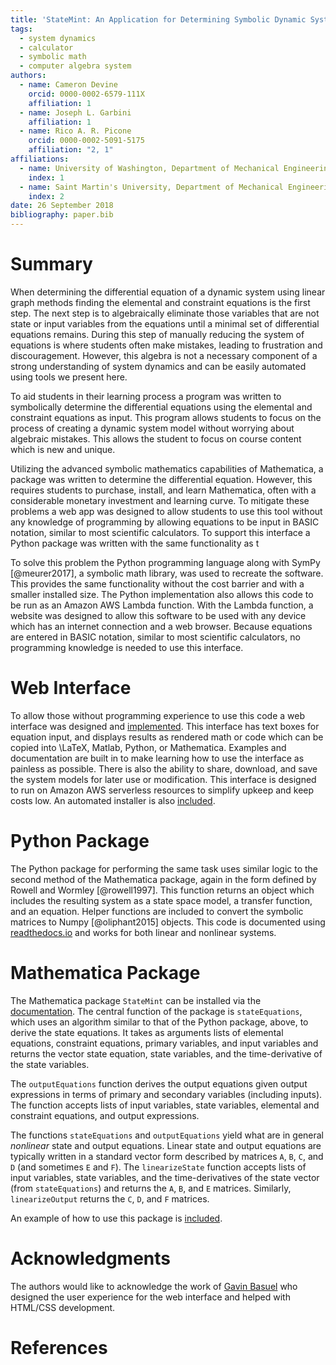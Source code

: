 ```yaml
---
title: 'StateMint: An Application for Determining Symbolic Dynamic System Models using Linear Graph Methods'
tags:
  - system dynamics
  - calculator
  - symbolic math
  - computer algebra system
authors:
  - name: Cameron Devine
    orcid: 0000-0002-6579-111X
    affiliation: 1
  - name: Joseph L. Garbini
    affiliation: 1
  - name: Rico A. R. Picone
    orcid: 0000-0002-5091-5175
    affiliation: "2, 1"
affiliations:
  - name: University of Washington, Department of Mechanical Engineering
    index: 1
  - name: Saint Martin's University, Department of Mechanical Engineering
    index: 2
date: 26 September 2018
bibliography: paper.bib
---
```


# Summary

When determining the differential equation of a dynamic system using linear graph methods finding the elemental and constraint equations is the first step.
The next step is to algebraically eliminate those variables that are not state or input variables from the equations until a minimal set of differential equations remains.
During this step of manually reducing the system of equations is where students often make mistakes, leading to frustration and discouragement.
However, this algebra is not a necessary component of a strong understanding of system dynamics and can be easily automated using tools we present here.


To aid students in their learning process a program was written to symbolically determine the differential equations using the elemental and constraint equations as input.
This program allows students to focus on the process of creating a dynamic system model without worrying about algebraic mistakes.
This allows the student to focus on course content which is new and unique.

Utilizing the advanced symbolic mathematics capabilities of Mathematica, a package was written to determine the differential equation.
However, this requires students to purchase, install, and learn Mathematica, often with a considerable monetary investment and learning curve.
To mitigate these problems a web app was designed to allow students to use this tool without any knowledge of programming by allowing equations to be input in BASIC notation, similar to most scientific calculators.
To support this interface a Python package was written with the same functionality as t

To solve this problem the Python programming language along with SymPy [@meurer2017], a symbolic math library, was used to recreate the software.
This provides the same functionality without the cost barrier and with a smaller installed size.
The Python implementation also allows this code to be run as an Amazon AWS Lambda function.
With the Lambda function, a website was designed to allow this software to be used with any device which has an internet connection and a web browser.
Because equations are entered in BASIC notation, similar to most scientific calculators, no programming knowledge is needed to use this interface.

# Web Interface

To allow those without programming experience to use this code a web interface was designed and [implemented](http://statum.camerondevine.me/).
This interface has text boxes for equation input, and displays results as rendered math or code which can be copied into \LaTeX, Matlab, Python, or Mathematica.
Examples and documentation are built in to make learning how to use the interface as painless as possible.
There is also the ability to share, download, and save the system models for later use or modification.
This interface is designed to run on Amazon AWS serverless resources to simplify upkeep and keep costs low.
An automated installer is also [included](https://github.com/CameronDevine/Statum/tree/master/web).

# Python Package

The Python package for performing the same task uses similar logic to the second method of the Mathematica package, again in the form defined by Rowell and Wormley [@rowell1997].
This function returns an object which includes the resulting system as a state space model, a transfer function, and an equation.
Helper functions are included to convert the symbolic matrices to Numpy [@oliphant2015] objects.
This code is documented using [readthedocs.io](https://statum.readthedocs.io/en/latest/) and works for both linear and nonlinear systems.

# Mathematica Package

The Mathematica package `StateMint` can be installed via the [documentation](https://github.com/CameronDevine/Statum/blob/master/mathematica/README.md). The central function of the package is `stateEquations`, which uses an algorithm similar to that of the Python package, above, to derive the state equations. It takes as arguments lists of elemental equations, constraint equations, primary variables, and input variables and returns the vector state equation, state variables, and the time-derivative of the state variables.

The `outputEquations` function derives the output equations given output expressions in terms of primary and secondary variables (including inputs). The function accepts lists of input variables, state variables, elemental and constraint equations, and output expressions.

The functions `stateEquations` and `outputEquations` yield what are in general *nonlinear* state and output equations. Linear state and output equations are typically written in a standard vector form described by matrices `A`, `B`, `C`, and `D` (and sometimes `E` and `F`). The `linearizeState` function accepts lists of input variables, state variables, and the time-derivatives of the state vector (from `stateEquations`) and returns the `A`, `B`, and `E` matrices. Similarly, `linearizeOutput` returns the `C`, `D`, and `F` matrices.

An example of how to use this package is [included](https://github.com/CameronDevine/Statum/blob/master/mathematica/Example.nb).

# Acknowledgments

The authors would like to acknowledge the work of [Gavin Basuel](https://www.gavinbasuel.com/) who designed the user experience for the web interface and helped with HTML/CSS development.

# References

<!--stackedit_data:
eyJkaXNjdXNzaW9ucyI6eyJTUjhYckl2em11VWpGY1paIjp7In
N0YXJ0Ijo2NjUsImVuZCI6ODIwLCJ0ZXh0IjoiV2hlbiBkZXRl
cm1pbmluZyB0aGUgZGlmZmVyZW50aWFsIGVxdWF0aW9uIG9mIG
EgZHluYW1pYyBzeXN0ZW0gdXNpbmcgbGluZWFyIGdyYeKApiJ9
LCJleVB3U3hGS1pTN3ViaWxuIjp7InN0YXJ0IjoxMTM3LCJlbm
QiOjExMzcsInRleHQiOiJXaGVuIGxlYXJuaW5nIHN5c3RlbSBk
eW5hbWljcywgc3R1ZGVudHMgd29yayBtYW55IHByb2JsZW1zIG
FzIGEgcGFydCBvZiB0aGVpciBj4oCmIn0sImtJdEwxUVZCSEl5
a21UQnQiOnsic3RhcnQiOjEyOTIsImVuZCI6MTQ2MywidGV4dC
I6IlRvIGFpZCBzdHVkZW50cyBpbiB0aGVpciBsZWFybmluZyBw
cm9jZXNzIGEgcHJvZ3JhbSB3YXMgd3JpdHRlbiB0byBzeW1ib2
xpY2FsbHnigKYifSwicngyTHVtZGNLVkVpMmZVSyI6eyJzdGFy
dCI6MjM2OSwiZW5kIjoyMzczLCJ0ZXh0IjoidXNlZCJ9LCJFVV
JPRjRhRjdCQjd0OERKIjp7InN0YXJ0Ijo0Mjc3LCJlbmQiOjQz
NjcsInRleHQiOiJbZG9jdW1lbnRhdGlvbl0oKSJ9LCJ2QWlBMU
tnQUJta1lPY01lIjp7InN0YXJ0IjoyMTA5LCJlbmQiOjIxMjMs
InRleHQiOiJCQVNJQyBub3RhdGlvbiJ9fSwiY29tbWVudHMiOn
siUnlMamsycUxjcjhEczhKZCI6eyJkaXNjdXNzaW9uSWQiOiJT
UjhYckl2em11VWpGY1paIiwic3ViIjoiZ286MTAyOTA1NDM1NT
MwODk2NDc0ODAwIiwidGV4dCI6IkknbSBhIGJpZyBiZWxpZXZl
ciB0aGF0IHlvdXIgZmlyc3Qgc2VudGVuY2Ugc2hvdWxkIHRyeS
B0byBjb252ZXkgdGhlIG1haW4gcG9pbnQgb2YgeW91ciBwYXBl
ci4gVGhpcyBpcyBtb3JlIG9mIGFuIFwiaW50cm9kdWN0aW9uXC
Igc2VjdGlvbiBzZW50ZW5jZSwgYXMgYXJlIHRob3NlIHRoYXQg
Zm9sbG93IGl0LiBQZXJoYXBzIHRoaXMgKmlzKiBlZmZlY3Rpdm
VseSB0aGUgaW50cm9kdWN0aW9uIGFuZCB0aGVyZSdzIGEgc2Vw
YXJhdGUgYWJzdHJhY3QgLi4uIGlmIHNvLCB0aGF0J3MgZmluZS
4iLCJjcmVhdGVkIjoxNTQzNzE5MTAyODMwfSwiemRod2NNWmll
RFdySXBrQyI6eyJkaXNjdXNzaW9uSWQiOiJTUjhYckl2em11VW
pGY1paIiwic3ViIjoiZ286MTAyOTA1NDM1NTMwODk2NDc0ODAw
IiwidGV4dCI6IkknbSBnb2luZyB0byBjb250aW51ZSBjb21tZW
50aW5nIGFzIGlmIHRoaXMgdGV4dCBpcyBwcmVjZWRlZCBieSBh
biBhYnN0cmFjdCBvZiBzb21lIHNvcnQuIiwiY3JlYXRlZCI6MT
U0MzcxOTIwMTgwOH0sInViZHFOaFdTbXRHVWtTV2UiOnsiZGlz
Y3Vzc2lvbklkIjoiZXlQd1N4RktaUzd1YmlsbiIsInN1YiI6Im
dvOjEwMjkwNTQzNTUzMDg5NjQ3NDgwMCIsInRleHQiOiJJIHRo
aW5rIGFkZGluZyBhIHBocmFzZSB0byB0aGUgcHJlY2VkaW5nIH
NlbnRlbmNlIGNvdWxkIGNhcHR1cmUgd2hhdCB5b3UncmUgdHJ5
aW5nIHRvIHNheSwgaGVyZS4gU29tZXRoaW5nIGxpa2UgXCIuLi
4gbWFrZSBtaXN0YWtlcywgd2hpY2ggbGVhZCB0byBmcnVzdHJh
dGlvbiBhbmQgZGlzY291cmFnZW1lbnQgd2hlbiBtYW51YWxseS
ByZWR1Y2luZyB0aGUgc3lzdGVtIG9mIGVxdWF0aW9ucy5cIiIs
ImNyZWF0ZWQiOjE1NDM3MTk2MTA2ODd9LCI0QnJjTmpzRGx4U2
JMbE02Ijp7ImRpc2N1c3Npb25JZCI6ImtJdEwxUVZCSEl5a21U
QnQiLCJzdWIiOiJnbzoxMDI5MDU0MzU1MzA4OTY0NzQ4MDAiLC
J0ZXh0IjoiV2UgY2FuIG5vdyBiZSBtb3JlIHNwZWNpZmljLCBo
ZXJlLiBXZSBoYXZlIGFscmVhZHkgaW50cm9kdWNlZCB0aGUgZX
F1YXRpb25zIGFuZCB0aGUgdGFzayBvZiBhdXRvbWF0aW9uLiIs
ImNyZWF0ZWQiOjE1NDM3MjAwNjM2OTJ9LCI0b3hyUnNoRklpY0
0yRU9PIjp7ImRpc2N1c3Npb25JZCI6InJ4Mkx1bWRjS1ZFaTJm
VUsiLCJzdWIiOiJnbzoxMDI5MDU0MzU1MzA4OTY0NzQ4MDAiLC
J0ZXh0IjoiSXQncyBiZXN0IHRvIGF2b2lkIFwidXNlZFwiIC4u
LiBhbmQgZXZlbiBiZXR0ZXIgdG8gYXZvaWQgdGhlIHBocmFzaW
5nIHRoYXQgbGVhZCB0byBpdC4gRS5nLiB0aGlzIHNlbnRlbmNl
IGNvdWxkIGJlIFwiRm9yIHRoZXNlIHJlYXNvbnMsIGEgdmVyc2
lvbiBvZiB0aGUgc29mdHdhcmUgd3JpdHRlbiBpbiB0aGUgUHl0
aG9uIC4uLi5cIiIsImNyZWF0ZWQiOjE1NDM3MjA2NjU5MDZ9LC
JFdWlEYVhrOW5YZWVtR2pSIjp7ImRpc2N1c3Npb25JZCI6IkVV
Uk9GNGFGN0JCN3Q4REoiLCJzdWIiOiJnbzoxMDI5MDU0MzU1Mz
A4OTY0NzQ4MDAiLCJ0ZXh0IjoiSSdtIGFmcmFpZCB0byBoYXJk
Y29kZSB0aGUgdXJsLCBlc3BlY2lhbGx5IGlmIHdlJ3JlIGNoYW
5naW5nIHRvIFN0YXRlTWludCAuLi4iLCJjcmVhdGVkIjoxNTQz
Nzc2ODIwMjE1fSwiNkJONGM1bXdyVWlGZ2JFQiI6eyJkaXNjdX
NzaW9uSWQiOiJFVVJPRjRhRjdCQjd0OERKIiwic3ViIjoiZ2g6
MTAzOTQ4OTYiLCJ0ZXh0IjoiV2hlbiBJIGNoYW5nZWQgdGhlIG
5hbWUgbGFzdCB0aW1lIEkgZGlkIGEgdGV4dCBzZWFyY2ggaW4g
YWxsIGZpbGVzIGZvciBTdGF0ZU1vZGVsUm5ELiBXaGVuIEkgY2
hhbmdlIHRvIFN0YXRlTWludCBJIGNhbiBzaW1wbHkgc2VhcmNo
IGZvciBhbnkgZmlsZXMgd2hpY2ggaW5jbHVkZSBlaXRoZXIgU3
RhdGVNb2RlbFJuRCBvciBTdGF0dW0gYW5kIGNoYW5nZSB0aG9z
ZS4iLCJjcmVhdGVkIjoxNTQzODgyMDEzODMwfSwiRXVPVXZiRm
lINXFUbktRMCI6eyJkaXNjdXNzaW9uSWQiOiJ2QWlBMUtnQUJt
a1lPY01lIiwic3ViIjoiZ2g6MTAzOTQ4OTYiLCJ0ZXh0IjoiU2
hvdWxkIHdlIGNpdGUgQkFTSUMgbm90YXRpb24/IEkgZm91bmQg
aXQgb24gV2lraXBlZGlhLCAgXG5baHR0cHM6Ly9lbi53aWtpcG
VkaWEub3JnL3dpa2kvQ2FsY3VsYXRvcl9pbnB1dF9tZXRob2Rz
I0JBU0lDX25vdGF0aW9uXShodHRwczovL2VuLndpa2lwZWRpYS
5vcmcvd2lraS9DYWxjdWxhdG9yX2lucHV0X21ldGhvZHMjQkFT
SUNfbm90YXRpb24pIiwiY3JlYXRlZCI6MTU0Mzk1Mzc1NDY0OX
19LCJoaXN0b3J5IjpbNTUwNDMwODEwLC0yMjkxMzU3NjksLTEx
MjMzOTIwNTQsLTg4NzMwMTgyLDIxMDE5MjQ2ODUsNjAyMDc5Nz
gwLDEwODUzMDczODIsLTE0NTE3Nzk0MjMsLTEwMDk5NTgwMjcs
NDg0MjQ4MjE4LDExMzIyMjM4OTMsLTU2MDM4NzI1NSwtMzMyNj
IxNzA2LDE2ODI1MzA0OTMsLTE0OTI5MDk1Nyw0MjM2NjAxMSwt
MjU2OTY1ODM3LC0xMjAxOTEwNDUyLDIwOTg3NzU5NjBdfQ==
-->